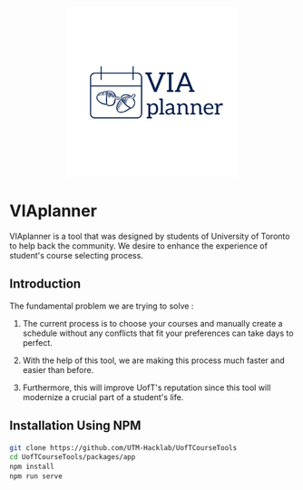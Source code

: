 <p align="center">
  <a href="https://uoftcoursetools.tech/" target="_blank">
    <img alt="VIAplanner" width="300" src="./VIA.png">
  </a>
</p>

# VIAplanner

VIAplanner is a tool that was designed by students of University of Toronto to help back the community. We desire to enhance the experience of student's course selecting process.

## Introduction

The fundamental problem we are trying to solve :
1. The current process is to choose your courses and manually create a schedule without any conflicts that fit your preferences can take days to perfect.

2. With the help of this tool, we are making this process much faster and easier than before.

3. Furthermore, this will improve UofT's reputation since this tool will modernize a crucial part of a student's life.

## Installation Using NPM

```sh
git clone https://github.com/UTM-Hacklab/UofTCourseTools
cd UofTCourseTools/packages/app
npm install
npm run serve
```
